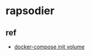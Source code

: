 # rapsodier

## ref

- [docker-compose init volume](https://qiita.com/furu8ma/items/75e5b1df29fef04ec7f1)
